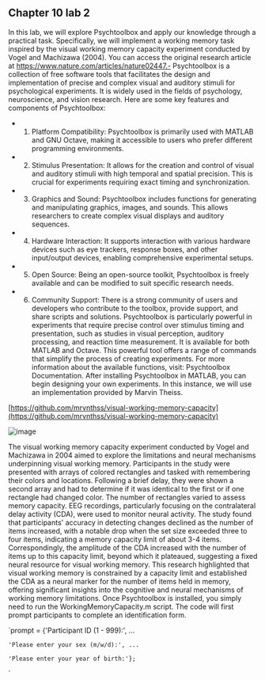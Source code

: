 ## Chapter 10 lab 2
In this lab, we will explore Psychtoolbox and apply our knowledge through a practical task. Specifically, we will implement a working memory task inspired by the visual working memory capacity experiment conducted by Vogel and Machizawa (2004). You can access the original research article at https://www.nature.com/articles/nature02447.- 
Psychtoolbox is a collection of free software tools that facilitates the design and implementation of precise and complex visual and auditory stimuli for psychological experiments. It is widely used in the fields of psychology, neuroscience, and vision research. Here are some key features and components of Psychtoolbox:
- 1.	Platform Compatibility: Psychtoolbox is primarily used with MATLAB and GNU Octave, making it accessible to users who prefer different programming environments.
- 2.	Stimulus Presentation: It allows for the creation and control of visual and auditory stimuli with high temporal and spatial precision. This is crucial for experiments requiring exact timing and synchronization.
- 3.	Graphics and Sound: Psychtoolbox includes functions for generating and manipulating graphics, images, and sounds. This allows researchers to create complex visual displays and auditory sequences.
- 4.	Hardware Interaction: It supports interaction with various hardware devices such as eye trackers, response boxes, and other input/output devices, enabling comprehensive experimental setups.
- 5.	Open Source: Being an open-source toolkit, Psychtoolbox is freely available and can be modified to suit specific research needs.
- 6.	Community Support: There is a strong community of users and developers who contribute to the toolbox, provide support, and share scripts and solutions.
Psychtoolbox is particularly powerful in experiments that require precise control over stimulus timing and presentation, such as studies in visual perception, auditory processing, and reaction time measurement.
It is available for both MATLAB and Octave. This powerful tool offers a range of commands that simplify the process of creating experiments. For more information about the available functions, visit: Psychtoolbox Documentation. After installing Psychtoolbox in MATLAB, you can begin designing your own experiments. In this instance, we will use an implementation provided by Marvin Theiss.

[https://github.com/mrvnthss/visual-working-memory-capacity](https://github.com/mrvnthss/visual-working-memory-capacity)

![image](https://github.com/user-attachments/assets/fd7a965b-8936-4db3-8404-451373a7c013)

The visual working memory capacity experiment conducted by Vogel and Machizawa in 2004 aimed  to explore the limitations and neural mechanisms underpinning visual working memory. Participants in the study were presented with arrays of colored rectangles and tasked with remembering their colors and locations. Following a brief delay, they were shown a second array and had to determine if it was identical to the first or if one rectangle had changed color. The number of rectangles varied to assess memory capacity. EEG recordings, particularly focusing on the contralateral delay activity (CDA), were used to monitor neural activity. The study found that participants' accuracy in detecting changes declined as the number of items increased, with a notable drop when the set size exceeded three to four items, indicating a memory capacity limit of about 3-4 items. Correspondingly, the amplitude of the CDA increased with the number of items up to this capacity limit, beyond which it plateaued, suggesting a fixed neural resource for visual working memory. This research highlighted that visual working memory is constrained by a capacity limit and established the CDA as a neural marker for the number of items held in memory, offering significant insights into the cognitive and neural mechanisms of working memory limitations.
Once Psychtoolbox is installed, you simply need to run the WorkingMemoryCapacity.m script. The code will first prompt participants to complete an identification form.

`prompt = {'Participant ID (1 - 999):', ...

    'Please enter your sex (m/w/d):', ...
    
    'Please enter your year of birth:'};
`
